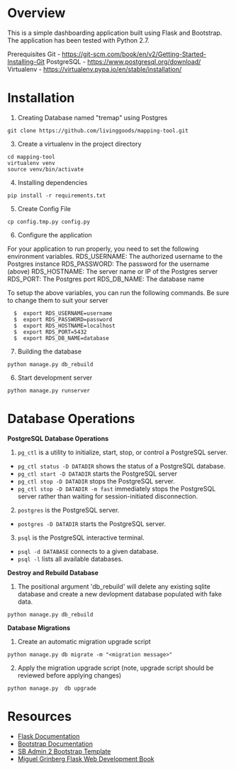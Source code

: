 # Overview

This is a simple dashboarding application built using Flask and Bootstrap.  The application has been tested with Python 2.7.

Prerequisites
    Git - https://git-scm.com/book/en/v2/Getting-Started-Installing-Git
    PostgreSQL - https://www.postgresql.org/download/
    Virtualenv - https://virtualenv.pypa.io/en/stable/installation/

# Installation

1. Creating Database named "tremap" using Postgres
    
  ```
  git clone https://github.com/livinggoods/mapping-tool.git
  ```

3. Create a virtualenv in the project directory
  
  ```
  cd mapping-tool
  virtualenv venv
  source venv/bin/activate
  ```

4. Installing dependencies

  ```
  pip install -r requirements.txt
  ```

5. Create Config File

  ```
  cp config.tmp.py config.py
  ```


6. Configure the application

For your application to run properly, you need to set the following environment variables.
RDS_USERNAME: The authorized username to the Postgres instance
RDS_PASSWORD: The password for the username (above)
RDS_HOSTNAME: The server name or IP of the Postgres server
RDS_PORT: The Postgres port
RDS_DB_NAME: The database name

To setup the above variables, you can run the following commands. Be sure to change them to suit your server
```
  $  export RDS_USERNAME=username
  $  export RDS_PASSWORD=password
  $  export RDS_HOSTNAME=localhost
  $  export RDS_PORT=5432
  $  export RDS_DB_NAME=database
```


7. Building the database

  ```
  python manage.py db_rebuild
  ```

6. Start development server

  ```
  python manage.py runserver
  ```

# Database Operations

**PostgreSQL Database Operations**

1. `pg_ctl` is a utility to initialize, start, stop, or control a PostgreSQL server.
  * `pg_ctl status -D DATADIR` shows the status of a PostgreSQL database.
  * `pg_ctl start -D DATADIR` starts the PostgreSQL server
  * `pg_ctl stop -D DATADIR` stops the PostgreSQL server.
  * `pg_ctl stop -D DATADIR -m fast` immediately stops the PostgreSQL server rather than waiting for session-initiated disconnection.
2. `postgres` is the PostgreSQL server.
  * `postgres -D DATADIR` starts the PostgreSQL server.
3. `psql` is the PostgreSQL interactive terminal.
  * `psql -d DATABASE` connects to a given database.
  * `psql -l` lists all available databases.

**Destroy and Rebuild Database**

1. The positional argument 'db_rebuild' will delete any existing sqlite database and create a new devlopment database populated with fake data.

  ```
  python manage.py db_rebuild
  ```

**Database Migrations**

1. Create an automatic migration upgrade script

  ```
  python manage.py db migrate -m "<migration message>"
  ```

2. Apply the migration upgrade script (note, upgrade script should be reviewed before applying changes)

  ```
  python manage.py  db upgrade
  ```

# Resources

* [Flask Documentation](http://flask.pocoo.org/)
* [Bootstrap Documentation](http://getbootstrap.com/)
* [SB Admin 2 Bootstrap Template](http://startbootstrap.com/template-overviews/sb-admin-2/)
* [Miguel Grinberg Flask Web Development Book](http://www.flaskbook.com/)